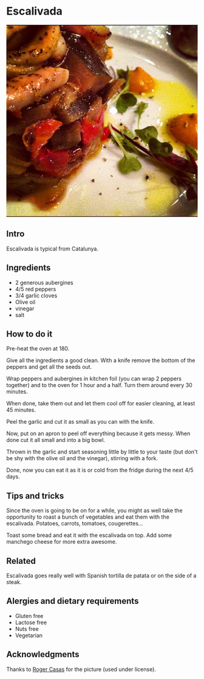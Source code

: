 # Escalivada

![Escalivada](./images/escalivada.jpg "Yums")

## Intro

Escalivada is typical from Catalunya.

## Ingredients

* 2 generous aubergines
* 4/5 red peppers
* 3/4 garlic cloves
* Olive oil
* vinegar
* salt

## How to do it

Pre-heat the oven at 180.

Give all the ingredients a good clean. With a knife remove the bottom of the peppers and get all the seeds out.

Wrap peppers and aubergines in kitchen foil (you can wrap 2 peppers together) and to the oven for 1 hour and a half. Turn them around every 30 minutes.

When done, take them out and let them cool off for easier cleaning, at least 45 minutes.

Peel the garlic and cut it as small as you can with the knife.

Now, put on an apron to peel off everything because it gets messy. When done cut it all small and into a big bowl.

Thrown in the garlic and start seasoning little by little to your taste (but don't be shy with the olive oil and the vinegar), stirring with a fork.

Done, now you can eat it as it is or cold from the fridge during the next 4/5 days.

## Tips and tricks

Since the oven is going to be on for a while, you might as well take the opportunity to roast a bunch of vegetables and eat them with the escalivada. Potatoes, carrots, tomatoes, cougerettes... 

Toast some bread and eat it with the escalivada on top. Add some manchego cheese for more extra awesome. 

## Related

Escalivada goes really well with Spanish tortilla de patata or on the side of a steak.

## Alergies and dietary requirements

* Gluten free
* Lactose free
* Nuts free
* Vegetarian

## Acknowledgments

Thanks to [Roger Casas](http://www.flickr.com/photos/casasroger/8406915934/) for the picture (used under license).
